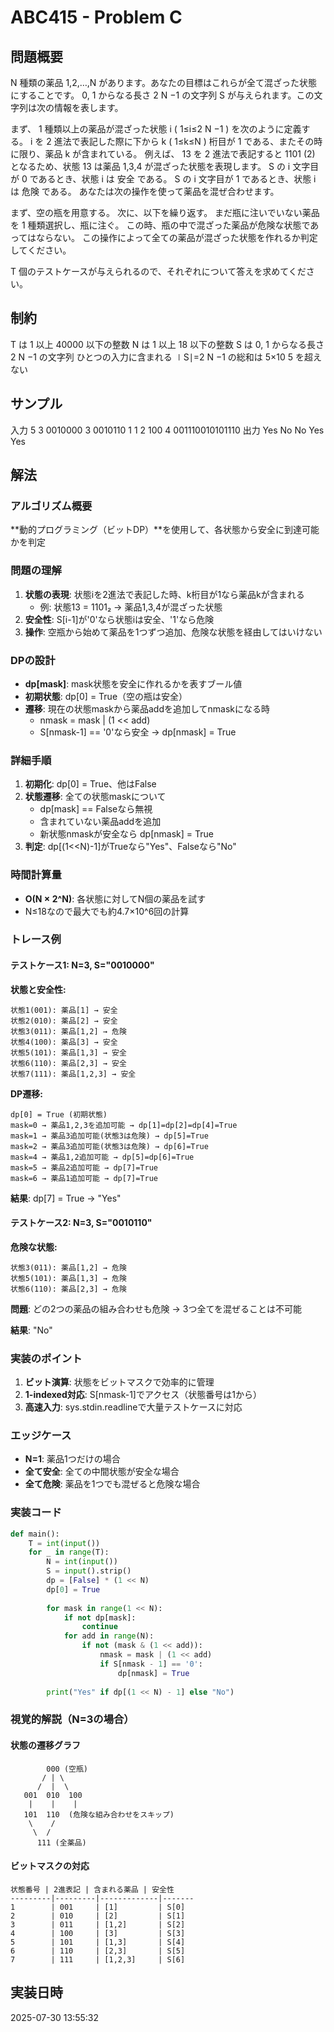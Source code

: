 # ABC415 - Problem C

## 問題概要
<!-- 問題の概要を記載 -->
N 種類の薬品 
1,2,…,N があります。あなたの目標はこれらが全て混ざった状態にすることです。
0, 1 からなる長さ 
2 
N
 −1 の文字列 
S が与えられます。この文字列は次の情報を表します。

まず、 
1 種類以上の薬品が混ざった状態 
i ( 
1≤i≤2 
N
 −1 ) を次のように定義する。
i を 
2 進法で表記した際に下から 
k ( 
1≤k≤N ) 桁目が 
1 である、またその時に限り、薬品 
k が含まれている。
例えば、 
13 を 
2 進法で表記すると 
1101 
(2)
​
  となるため、状態 
13 は薬品 
1,3,4 が混ざった状態を表現します。
S の 
i 文字目が 0 であるとき、状態 
i は 安全 である。
S の 
i 文字目が 1 であるとき、状態 
i は 危険 である。
あなたは次の操作を使って薬品を混ぜ合わせます。

まず、空の瓶を用意する。
次に、以下を繰り返す。
まだ瓶に注いでいない薬品を 
1 種類選択し、瓶に注ぐ。
この時、瓶の中で混ざった薬品が危険な状態であってはならない。
この操作によって全ての薬品が混ざった状態を作れるか判定してください。

T 個のテストケースが与えられるので、それぞれについて答えを求めてください。
## 制約
<!-- 制約を記載 -->
T は 
1 以上 
40000 以下の整数
N は 
1 以上 
18 以下の整数
S は 0, 1 からなる長さ 
2 
N
 −1 の文字列
ひとつの入力に含まれる 
∣S∣=2 
N
 −1 の総和は 
5×10 
5
  を超えない

## サンプル
<!-- サンプル入出力を記載 -->
入力
5
3
0010000
3
0010110
1
1
2
100
4
001110010101110
出力
Yes
No
No
Yes
Yes

## 解法
<!-- 解法のアイデアを記載 -->

### アルゴリズム概要
**動的プログラミング（ビットDP）**を使用して、各状態から安全に到達可能かを判定

### 問題の理解
1. **状態の表現**: 状態iを2進法で表記した時、k桁目が1なら薬品kが含まれる
   - 例: 状態13 = 1101₂ → 薬品1,3,4が混ざった状態
2. **安全性**: S[i-1]が'0'なら状態iは安全、'1'なら危険
3. **操作**: 空瓶から始めて薬品を1つずつ追加、危険な状態を経由してはいけない

### DPの設計
- **dp[mask]**: mask状態を安全に作れるかを表すブール値
- **初期状態**: dp[0] = True（空の瓶は安全）
- **遷移**: 現在の状態maskから薬品addを追加してnmaskになる時
  - nmask = mask | (1 << add)
  - S[nmask-1] == '0'なら安全 → dp[nmask] = True

### 詳細手順
1. **初期化**: dp[0] = True、他はFalse
2. **状態遷移**: 全ての状態maskについて
   - dp[mask] == Falseなら無視
   - 含まれていない薬品addを追加
   - 新状態nmaskが安全なら dp[nmask] = True
3. **判定**: dp[(1<<N)-1]がTrueなら"Yes"、Falseなら"No"

### 時間計算量
- **O(N × 2^N)**: 各状態に対してN個の薬品を試す
- N≤18なので最大でも約4.7×10^6回の計算

### トレース例

#### テストケース1: N=3, S="0010000"

**状態と安全性:**
```
状態1(001): 薬品[1] → 安全
状態2(010): 薬品[2] → 安全  
状態3(011): 薬品[1,2] → 危険
状態4(100): 薬品[3] → 安全
状態5(101): 薬品[1,3] → 安全
状態6(110): 薬品[2,3] → 安全
状態7(111): 薬品[1,2,3] → 安全
```

**DP遷移:**
```
dp[0] = True (初期状態)
mask=0 → 薬品1,2,3を追加可能 → dp[1]=dp[2]=dp[4]=True
mask=1 → 薬品3追加可能(状態3は危険) → dp[5]=True  
mask=2 → 薬品3追加可能(状態3は危険) → dp[6]=True
mask=4 → 薬品1,2追加可能 → dp[5]=dp[6]=True
mask=5 → 薬品2追加可能 → dp[7]=True
mask=6 → 薬品1追加可能 → dp[7]=True
```

**結果**: dp[7] = True → "Yes"

#### テストケース2: N=3, S="0010110"

**危険な状態:**
```
状態3(011): 薬品[1,2] → 危険
状態5(101): 薬品[1,3] → 危険  
状態6(110): 薬品[2,3] → 危険
```

**問題**: どの2つの薬品の組み合わせも危険
→ 3つ全てを混ぜることは不可能

**結果**: "No"

### 実装のポイント
1. **ビット演算**: 状態をビットマスクで効率的に管理
2. **1-indexed対応**: S[nmask-1]でアクセス（状態番号は1から）
3. **高速入力**: sys.stdin.readlineで大量テストケースに対応

### エッジケース
- **N=1**: 薬品1つだけの場合
- **全て安全**: 全ての中間状態が安全な場合
- **全て危険**: 薬品を1つでも混ぜると危険な場合

### 実装コード
```python
def main():
    T = int(input())
    for _ in range(T):
        N = int(input())
        S = input().strip()
        dp = [False] * (1 << N)
        dp[0] = True
        
        for mask in range(1 << N):
            if not dp[mask]:
                continue
            for add in range(N):
                if not (mask & (1 << add)):
                    nmask = mask | (1 << add)
                    if S[nmask - 1] == '0':
                        dp[nmask] = True
        
        print("Yes" if dp[(1 << N) - 1] else "No")
```

### 視覚的解説（N=3の場合）

#### 状態の遷移グラフ
```
        000 (空瓶)
       / | \
      /  |  \
   001  010  100
    |    |    |
   101  110  (危険な組み合わせをスキップ)
    \    /
     \  /
      111 (全薬品)
```

#### ビットマスクの対応
```
状態番号 | 2進表記 | 含まれる薬品 | 安全性
---------|---------|-------------|-------
1        | 001     | [1]         | S[0]
2        | 010     | [2]         | S[1]  
3        | 011     | [1,2]       | S[2]
4        | 100     | [3]         | S[3]
5        | 101     | [1,3]       | S[4]
6        | 110     | [2,3]       | S[5]
7        | 111     | [1,2,3]     | S[6]
```

## 実装日時
2025-07-30 13:55:32
